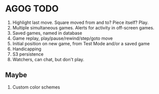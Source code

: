 # AGOG TODO

1. Highlight last move. Square moved from and to? Piece itself? Play.
1. Multiple simultaneous games. Alerts for activity in off-screen games.
1. Saved games, named in database
1. Game replay, play/pause/rewind/step/goto move
1. Initial position on new game, from Test Mode and/or a saved game
1. Handicapping
1. S3 persistence
1. Watchers, can chat, but don't play.

## Maybe

1. Custom color schemes
